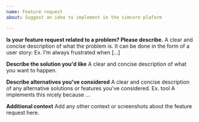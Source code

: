 ```yaml
---
name: Feature request
about: Suggest an idea to implement in the simcore plaform

---
```


**Is your feature request related to a problem? Please describe.**
A clear and concise description of what the problem is. It can be done in the form of a user story: Ex. I'm always frustrated when [...]

**Describe the solution you'd like**
A clear and concise description of what you want to happen.

**Describe alternatives you've considered**
A clear and concise description of any alternative solutions or features you've considered. Ex. tool A implements this nicely because ...

**Additional context**
Add any other context or screenshots about the feature request here.

